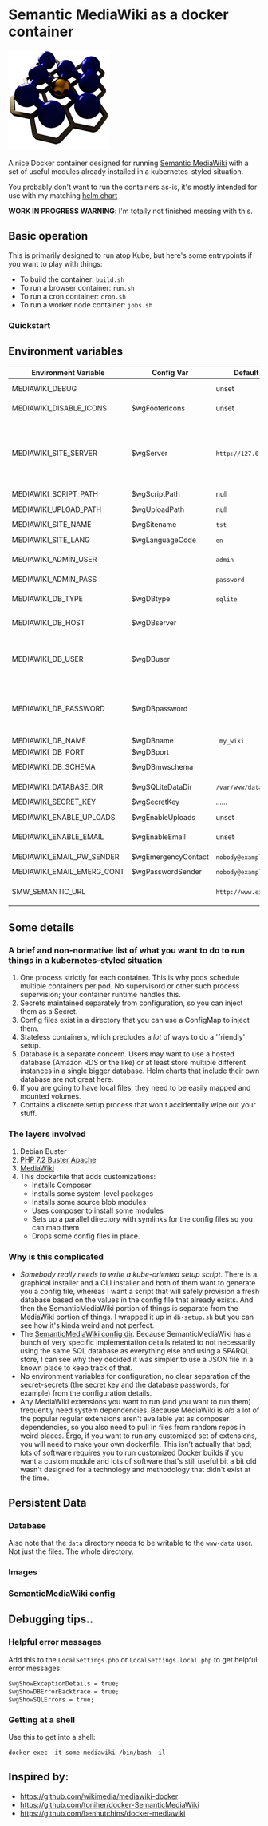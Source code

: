 # Semantic MediaWiki as a docker container

![Logo](https://raw.githubusercontent.com/wirehead/semantic-mediawiki-docker/master/icons/favicon-202x202.png)

A nice Docker container designed for running [Semantic MediaWiki](https://www.semantic-mediawiki.org/) with a set of useful modules already installed in a kubernetes-styled situation.

You probably don't want to run the containers as-is, it's mostly intended for use with my matching [helm chart](https://github.com/wirehead/wirehead-charts/tree/master/charts/semanticmediawiki)

**WORK IN PROGRESS WARNING**: I'm totally not finished messing with this.

## Basic operation

This is primarily designed to run atop Kube, but here's some entrypoints if you want to play with things:

 * To build the container: `build.sh`
 * To run a browser container: `run.sh`
 * To run a cron container: `cron.sh`
 * To run a worker node container: `jobs.sh`

### Quickstart

## Environment variables

| Environment Variable       | Config Var       | Default Value            | Description  |
| -------------------------- | ---------------- | ------------------------ | ------------------- |
| MEDIAWIKI_DEBUG            |                  | unset                    | Set this to enable debug traces |
| MEDIAWIKI_DISABLE_ICONS    | $wgFooterIcons   | unset                    | Set this to disable footer icons |
| MEDIAWIKI_SITE_SERVER      | $wgServer        | `http://127.0.0.1:8080` | Set this to the server host, protocol, and port if it's not a standard port. This is what MediaWiki uses to generate URLs |
| MEDIAWIKI_SCRIPT_PATH      | $wgScriptPath    | null | The base URL path |
| MEDIAWIKI_UPLOAD_PATH      | $wgUploadPath    | null | The path for uploads |
| MEDIAWIKI_SITE_NAME        | $wgSitename      | `tst`                      | Name of the site |
| MEDIAWIKI_SITE_LANG        | $wgLanguageCode  | `en`                       | Language of the site|
| MEDIAWIKI_ADMIN_USER       |                  | `admin`                    | Name of the admin user |
| MEDIAWIKI_ADMIN_PASS       |                  | `password`                 | Default password for the admin user |
| MEDIAWIKI_DB_TYPE          | $wgDBtype        | `sqlite`                   | DB style (sqlite, postgres, or mysql) |
| MEDIAWIKI_DB_HOST          | $wgDBserver      |                          | hostname for the DB (unneccessary for sqlite) |
| MEDIAWIKI_DB_USER          | $wgDBuser        |                          | database user (not to be confused with admin user; this is how you log into the database) |
| MEDIAWIKI_DB_PASSWORD      | $wgDBpassword    |                          | database password (not to be confused with admin password; this is how you log into the database) |
| MEDIAWIKI_DB_NAME          | $wgDBname        |` my_wiki`                  | database name |
| MEDIAWIKI_DB_PORT          | $wgDBport        |                          | database port |
| MEDIAWIKI_DB_SCHEMA        | $wgDBmwschema    |                          | database schema (for postgresql) |
| MEDIAWIKI_DATABASE_DIR     | $wgSQLiteDataDir | `/var/www/data`            | database directory (for sqlite) |
| MEDIAWIKI_SECRET_KEY       | $wgSecretKey     | ......                   | secret key |
| MEDIAWIKI_ENABLE_UPLOADS   | $wgEnableUploads | unset                    | set a value to enable uploads |
| MEDIAWIKI_ENABLE_EMAIL     | $wgEnableEmail   | unset                    | set a value to enable email |
| MEDIAWIKI_EMAIL_PW_SENDER  | $wgEmergencyContact | `nobody@example.com` | Password sender email |
| MEDIAWIKI_EMAIL_EMERG_CONT | $wgPasswordSender | `nobody@example.com`      | Emergency contact |
| SMW_SEMANTIC_URL           |                  | `http://www.example.com/`  | SemanticMediaWiki namespace for RDF properties |

## Some details

### A brief and non-normative list of what you want to do to run things in a kubernetes-styled situation

 1. One process strictly for each container.  This is why pods schedule multiple containers per pod.  No supervisord or other such process supervision; your container runtime handles this.
 2. Secrets maintained separately from configuration, so you can inject them as a Secret.
 3. Config files exist in a directory that you can use a ConfigMap to inject them.
 4. Stateless containers, which precludes a *lot* of ways to do a 'friendly' setup.
 5. Database is a separate concern.  Users may want to use a hosted database (Amazon RDS or the like) or at least store multiple different instances in a single bigger database.  Helm charts that include their own database are not great here.
 6. If you are going to have local files, they need to be easily mapped and mounted volumes.
 7. Contains a discrete setup process that won't accidentally wipe out your stuff.

### The layers involved

1. Debian Buster
2. [PHP 7.2 Buster Apache](https://hub.docker.com/_/php/)
3. [MediaWiki](https://github.com/wikimedia/mediawiki-docker)
4. This dockerfile that adds customizations:
    * Installs Composer
    * Installs some system-level packages
    * Installs some source blob modules
    * Uses composer to install some modules
    * Sets up a parallel directory with symlinks for the config files so you can map them
    * Drops some config files in place.

### Why is this complicated

* *Somebody really needs to write a kube-oriented setup script*.  There is a graphical installer and a CLI installer and both of them want to generate you a config file, whereas I want a script that will safely provision a fresh database based on the values in the config file that already exists.  And then the SemanticMediaWiki portion of things is separate from the MediaWiki portion of things.  I wrapped it up in `db-setup.sh` but you can see how it's kinda weird and not perfect.
* The [SemanticMediaWiki config dir](https://www.semantic-mediawiki.org/wiki/Help:Setup_information_file).  Because SemanticMediaWiki has a bunch of very specific implementation details related to not necessarily using the same SQL database as everything else and using a SPARQL store, I can see why they decided it was simpler to use a JSON file in a known place to keep track of that.
* No environment variables for configuration, no clear separation of the secret-secrets (the secret key and the database passwords, for example) from the configuration details.
* Any MediaWiki extensions you want to run (and you want to run them) frequently need system dependencies.  Because MediaWiki is *old* a lot of the popular regular extensions aren't available yet as composer dependencies, so you also need to pull in files from random repos in weird places.  Ergo, if you want to run any customized set of extensions, you will need to make your own dockerfile.  This isn't actually that bad; lots of software requires you to run customized Docker builds if you want a custom module and lots of software that's still useful bit a bit old wasn't designed for a technology and methodology that didn't exist at the time.

## Persistent Data

### Database

Also note that the `data` directory needs to be writable to the `www-data` user.  Not just the files.  The whole directory.

### Images

### SemanticMediaWiki config

## Debugging tips..

### Helpful error messages

Add this to the `LocalSettings.php` or `LocalSettings.local.php` to get helpful error messages:

```
$wgShowExceptionDetails = true;
$wgShowDBErrorBacktrace = true;
$wgShowSQLErrors = true;
```

### Getting at a shell

Use this to get into a shell:

```
docker exec -it some-mediawiki /bin/bash -il
```

## Inspired by:

 * https://github.com/wikimedia/mediawiki-docker
 * https://github.com/toniher/docker-SemanticMediaWiki
 * https://github.com/benhutchins/docker-mediawiki
